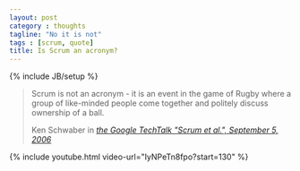 ```yaml
---
layout: post
category : thoughts
tagline: "No it is not"
tags : [scrum, quote]
title: Is Scrum an acronym?
---
```

{% include JB/setup %}

<blockquote>
  <p>Scrum is not an acronym - it is an event in the game of Rugby where a group of like-minded people come together and politely discuss ownership of a ball.</p>
  <footer>Ken Schwaber in <cite title="Source Title"><a href="https://youtu.be/IyNPeTn8fpo?t=128">the Google TechTalk "Scrum et al.", September 5, 2006</a></cite></footer>
</blockquote>

{% include youtube.html video-url="IyNPeTn8fpo?start=130" %}
